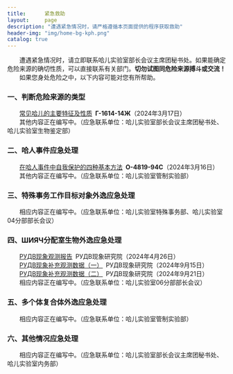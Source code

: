 ```yaml
---
title:      紧急救助
layout:     page
description: "遭遇紧急情况时，请严格遵循本页面提供的程序获取救助"
header-img: "img/home-bg-kph.png"
catalog: true
---
```


&emsp;&emsp;遭遇紧急情况时，请立即联系哈儿实验室部长会议主席团秘书处。如果能确定危险来源的确切性质，可以直接联系有关部门。**切勿试图同危险来源搏斗或交流！**  
&emsp;&emsp;如果您身处危险之中，以下内容可能对您有所帮助。

### 一、判断危险来源的类型

&emsp;&emsp;[常见哈儿的主要特征及性质](../2024/03/17/%E5%93%88%E5%84%BF%E7%9A%84%E9%89%B4%E5%88%AB%E6%96%B9%E6%B3%95/)&ensp;**Г-1614-14Ж**（2024年3月17日）  
&emsp;&emsp;其他内容正在编写中。（应急联系单位：哈儿实验室部长会议主席团秘书处、哈儿实验室生物鉴定部）

### 二、哈人事件应急处理

&emsp;&emsp;[在哈人事件中自我保护的四种基本方法](../2024/03/16/%E8%A2%AB%E5%93%88%E5%84%BF%E8%BF%BD%E6%9D%80%E6%80%8E%E4%B9%88%E5%8A%9E-%E6%95%99%E4%BD%A0%E5%9B%9B%E6%8B%9B%E8%A7%A3%E5%86%B3/)&ensp;**О-4819-94С**（2024年3月16日）  
&emsp;&emsp;其他内容正在编写中。（应急联系单位：哈儿实验室管制实验部）

### 三、特殊事务工作目标对象外逸应急处理

&emsp;&emsp;相应内容正在编写中。（应急联系单位：哈儿实验室特殊事务部、哈儿实验室04分部部长会议）

### 四、ШИЯЧ分配室生物外逸应急处理

&emsp;&emsp;[РУДВ现象观测报告](../2024/04/26/%D0%A0%D0%A3%D0%94%D0%92%E7%8E%B0%E8%B1%A1%E8%A7%82%E6%B5%8B%E6%8A%A5%E5%91%8A/)&ensp;РУДВ现象研究院（2024年4月26日）  
&emsp;&emsp;[РУДВ现象补充观测数据（一）](../2024/09/15/%D0%A0%D0%A3%D0%94%D0%92%E7%8E%B0%E8%B1%A1%E8%A1%A5%E5%85%85%E8%A7%82%E6%B5%8B%E6%95%B0%E6%8D%AE-%E4%B8%80/)&ensp;РУДВ现象研究院（2024年9月15日）  
&emsp;&emsp;[РУДВ现象补充观测数据（二）](../2024/09/21/%D0%A0%D0%A3%D0%94%D0%92%E7%8E%B0%E8%B1%A1%E8%A1%A5%E5%85%85%E8%A7%82%E6%B5%8B%E6%95%B0%E6%8D%AE-%E4%BA%8C/)&ensp;РУДВ现象研究院（2024年9月21日）  
&emsp;&emsp;相应内容正在编写中。（应急联系单位：哈儿实验室06分部部长会议）

### 五、多个体复合体外逸应急处理

&emsp;&emsp;相应内容正在编写中。（应急联系单位：哈儿实验室管制实验部）

### 六、其他情况应急处理

&emsp;&emsp;相应内容正在编写中。（应急联系单位：哈儿实验室部长会议主席团秘书处、哈儿实验室内务部）